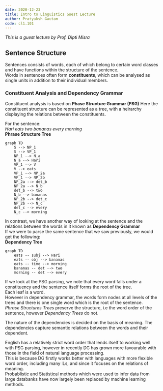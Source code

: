 ```yaml
---
date: 2020-12-23
title: Intro to Linguistics Guest Lecture
author: Pratyaksh Gautam
code: cl1.101
---
```

*This is a guest lecture by Prof. Dipti Misra*

## Sentence Structure
Sentences consists of words, each of which belong to certain word classes and have functions within the structure of the sentence.  
Words in sentences often form **constituents**, which can be analysed as single units in addition to their individual members.

### Constituent Analysis and Dependency Grammar
Constituent analysis is based on **Phase Structure Grammar (PSG)**
Here the constituent structure can be represented as a tree, with a heirarchy displaying the relations between the constituents.  

For the sentence:  
*Hari eats two bananas every morning*  
**Phrase Structure Tree**  
```mermaid
graph TD
    S --> NP_1
    S --> VP_1
    NP_1 --> N_a
    N_a --> Hari
    VP_1 --> V
    V --> eats
    VP_1 --> NP_2a
    VP_1 --> NP_2b
    NP_2a --> det_b
    NP_2a --> N_b
    det_b --> two
    N_b --> bananas
    NP_2b --> det_c
    NP_2b --> N_c
    det_c --> every
    N_c --> morning
```

In contrast, we have another way of looking at the sentence and the relations between the words in it known as **Dependency Grammar**  
If we were to parse the same sentence that we saw previously, we would get the following:  
**Dependency Tree**  
```mermaid
graph TD
    eats -- subj --> Hari
    eats -- obj --> bananas
    eats -- time --> morning
    bananas -- det --> two
    morning -- det --> every
```

If we look at the PSG parsing, we note that every word falls under a constituency and the sentence itself forms the root of the tree.  
Each leaf is a word.  
However in dependency grammar, the words form nodes at all levels of the trees and there is one single word which is the root of the sentence.  
*Phrase Structures Trees* preserve the structure, i.e the word order of the sentence, however *Dependency Trees* do not.

The nature of the dependencies is decided on the basis of meaning.
The dependencies capture semantic relations between the words and their dependent.

English has a relatively strict word order that lends itself to working well with PSG parsing, however in recently DG has grown more favourable with those in the field of natural language processing.  
This is because DG firstly works better with languages with more flexible word order, including many ILs, and since it focuses on the relations of meaning.  
Probablistic and Statistical methods which were used to infer data from large databanks have now largely been replaced by machine learning methods.
